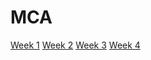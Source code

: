# MCA
 <div class="navbar">
        <a class="nav-button" href="week1.md">Week 1</a>
        <a class="nav-button" href="week2.md">Week 2</a>
        <a class="nav-button" href="week3.md">Week 3</a>
        <a class="nav-button" href="week4.md">Week 4</a>
    </div>
